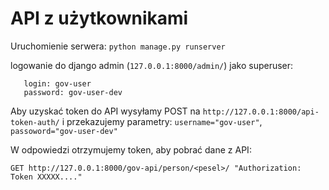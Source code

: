 # API z użytkownikami

Uruchomienie serwera:
`python manage.py runserver`

logowanie do django admin (`127.0.0.1:8000/admin/`) jako superuser:
```
   login: gov-user
   password: gov-user-dev
```

Aby uzyskać token do API wysyłamy POST na `http://127.0.0.1:8000/api-token-auth/` i przekazujemy parametry: `username="gov-user"`, `passoword="gov-user-dev"`

W odpowiedzi otrzymujemy token, aby pobrać dane z API:

`GET http://127.0.0.1:8000/gov-api/person/<pesel>/ "Authorization: Token XXXXX...."`
